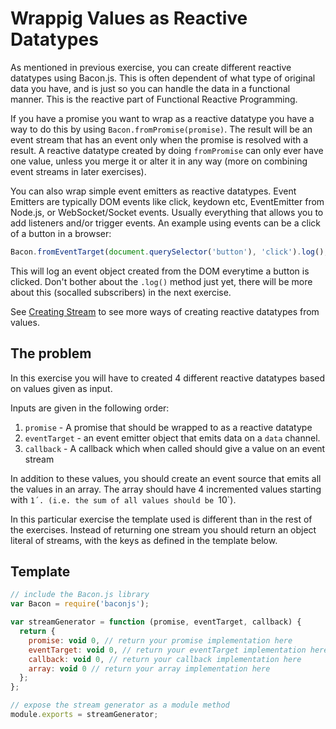 # Wrappig Values as Reactive Datatypes

As mentioned in previous exercise, you can create different reactive
datatypes using Bacon.js. This is often dependent of what type of
original data you have, and is just so you can handle the data in
a functional manner. This is the reactive part of Functional Reactive
Programming.

If you have a promise you want to wrap as a reactive datatype you have
a way to do this by using `Bacon.fromPromise(promise)`. The result will
be an event stream that has an event only when the promise is resolved
with a result. A reactive datatype created by doing `fromPromise` can
only ever have one value, unless you merge it or alter it in any way
(more on combining event streams in later exercises).

You can also wrap simple event emitters as reactive datatypes. Event
Emitters are typically DOM events like click, keydown etc, EventEmitter
from Node.js, or WebSocket/Socket events. Usually everything that allows
you to add listeners and/or trigger events. An example using events can
be a click of a button in a browser:

```javascript
Bacon.fromEventTarget(document.querySelector('button'), 'click').log();
```

This will log an event object created from the DOM everytime a button
is clicked. Don't bother about the `.log()` method just yet, there will
be more about this (socalled subscribers) in the next exercise.

See [Creating Stream](https://github.com/baconjs/bacon.js#creating-streams)
to see more ways of creating reactive datatypes from values.


## The problem

In this exercise you will have to created 4 different reactive datatypes
based on values given as input.

Inputs are given in the following order:

1. `promise` - A promise that should be wrapped to as a reactive datatype
2. `eventTarget` - an event emitter object that emits data on a `data` channel.
3. `callback` - A callback which when called should give a value on an event stream

In addition to these values, you should create an event source that emits all
the values in an array. The array should have 4 incremented values starting with `1´.
(i.e. the sum of all values should be `10`).

In this particular exercise the template used is different than in the rest of the
exercises. Instead of returning one stream you should return an object literal of
streams, with the keys as defined in the template below.

## Template

```javascript
// include the Bacon.js library
var Bacon = require('baconjs');

var streamGenerator = function (promise, eventTarget, callback) {
  return {
    promise: void 0, // return your promise implementation here
    eventTarget: void 0, // return your eventTarget implementation here
    callback: void 0, // return your callback implementation here
    array: void 0 // return your array implementation here
  };
};

// expose the stream generator as a module method
module.exports = streamGenerator;
```